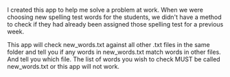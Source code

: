 I created this app to help me solve a problem at work.
When we were choosing new spelling test words for the students, we didn't have a method 
to check if they had already been assigned those spelling test for a previous week.

This app will check new_words.txt against all other .txt files in the same folder and
tell you if any words in new_words.txt match words in other files. And tell you which file.
The list of words you wish to check MUST be called new_words.txt or this app will not work.
